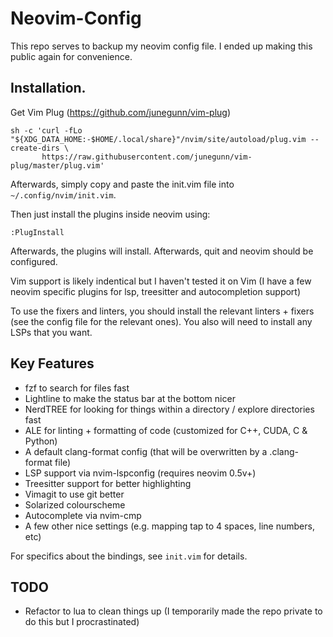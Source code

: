 # Neovim-Config

This repo serves to backup my neovim config file. I ended up making this public
again for convenience.

## Installation.
Get Vim Plug (https://github.com/junegunn/vim-plug)
```
sh -c 'curl -fLo "${XDG_DATA_HOME:-$HOME/.local/share}"/nvim/site/autoload/plug.vim --create-dirs \
       https://raw.githubusercontent.com/junegunn/vim-plug/master/plug.vim'
```
Afterwards, simply copy and paste the init.vim file into `~/.config/nvim/init.vim`.

Then just install the plugins inside neovim using:
```
:PlugInstall
```
Afterwards, the plugins will install. Afterwards, quit and neovim should be configured.

Vim support is likely indentical but I haven't tested it on Vim (I have a few
neovim specific plugins for lsp, treesitter and autocompletion support)

To use the fixers and linters, you should install the relevant linters + fixers
(see the config file for the relevant ones). You also will need to install any
LSPs that you want.

## Key Features
- fzf to search for files fast
- Lightline to make the status bar at the bottom nicer
- NerdTREE for looking for things within a directory / explore directories fast
- ALE for linting + formatting of code (customized for C++, CUDA, C & Python)
- A default clang-format config (that will be overwritten by a .clang-format
  file)
- LSP support via nvim-lspconfig (requires neovim 0.5v+)
- Treesitter support for better highlighting
- Vimagit to use git better
- Solarized colourscheme
- Autocomplete via nvim-cmp
- A few other nice settings (e.g. mapping tap to 4 spaces, line numbers, etc)

For specifics about the bindings, see `init.vim` for details.

## TODO
- Refactor to lua to clean things up (I temporarily made the repo private to do
  this but I procrastinated)
